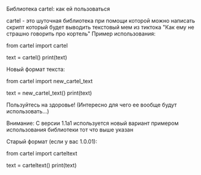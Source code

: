 Библиотека cartel: как ей пользоваться

cartel - это шуточная библиотека при помощи которой можно написать скрипт который будет выводить текстовый мем из тиктока "Как ему не страшно говорить про кортель"
Пример использования:

from cartel import cartel

text = cartel()
print(text)

Новый формат текста:

from cartel import new_cartel_text

text = new_cartel_text()
print(text)

Пользуйтесь на здоровье! (Интересно для чего ее вообще будут использовать...)

Внимание:
С версии 1.1a1 используется новый вариант примером использования библиотеки тот что выше указан 

Старый формат (если у вас 1.0.01):

from cartel import carteltext

text = carteltext()
print(text)